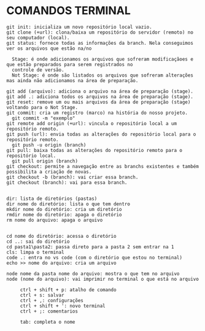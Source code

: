 <h1>COMANDOS TERMINAL</h1>

    git init: inicializa um novo repositório local vazio.
    git clone (+url): clona/baixa um repositório do servidor (remoto) no seu computador (local).
    git status: fornece todas as informações da branch. Nela conseguimos ver os arquivos que estão na/no
   
      Stage: é onde adicionamos os arquivos que sofreram modificaçãoes e que estão preparados para serem registrados no
      controle de versão.
      Not Stage: é onde são listados os arquivos que sofreram alterações mas ainda não adicionamos na área de preparação.
   
    git add (arquivo): adiciona o arquivo na área de preparação (stage).
    git add .: adiciona todos os arquivos na área de preparação (stage).
    git reset: remove um ou mais arquivos da área de preparação (stage) voltando para o Not Stage.
    git commit: cria um registro (marco) na história do nosso projeto.
      git commit -m "exemplo"
    git remote add origin (+url): vincula o repositório local a um repositório remoto.
    git push (url): envia todas as alterações do repositório local para o repositório remoto.
      git push -u origin (branch)
    git pull: baixa todas as alterações do repositório remoto para o repositório local.
      git pull origin (branch)
    git checkout: permite a navegação entre as branchs existentes e também possibilita a criação de novas.
    git checkout -b (branch): vai criar essa branch.
    git checkout (branch): vai para essa branch.
    
   
    dir: lista de diretórios (pastas)
    dir nome do diretório: lista o que tem dentro
    mkdir nome do diretório: cria um diretório
    rmdir nome do diretório: apaga o diretório
    rm nome do arquivo: apaga o arquivo

   
    cd nome do diretório: acessa o diretório
    cd ..: sai do diretório
    cd pasta1\pasta2: passa direto para a pasta 2 sem entrar na 1
    cls: limpa o terminal
    code .: entra no vs code (com o diretório que estou no terminal)
    echo >> nome do arquivo: cria um arquivo

    node nome da pasta nome do arquivo: mostra o que tem no arquivo
    node (nome do arquivo): vai imprimir no terminal o que está no arquivo
   
         ctrl + shift + p: atalho de comando
         ctrl + s: salvar
         ctrl + ,: configurações
         ctrl + shift + ': novo terminal
         ctrl + ;: comentarios
   
         tab: completa o nome
